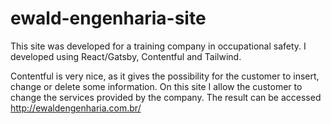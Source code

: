 # ewald-engenharia-site

This site was developed for a training company in occupational safety.
I developed using React/Gatsby, Contentful and Tailwind.

Contentful is very nice, as it gives the possibility for the customer to insert, change or
delete some information. On this site I allow the customer to change the services provided by the company.
The result can be accessed http://ewaldengenharia.com.br/
